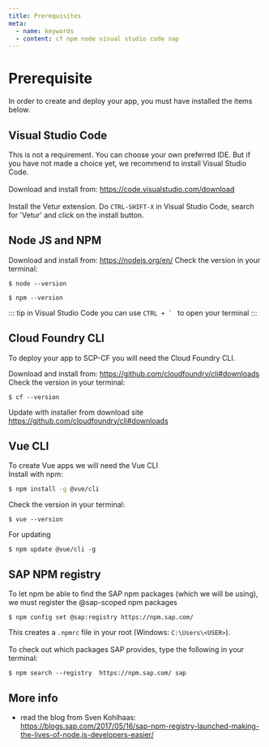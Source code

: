 ```yaml
---
title: Prerequisites
meta:
  - name: keywords
  - content: cf npm node visual studio code sap
---
```


# Prerequisite 

In order to create and deploy your app, you must have installed the items below.<br>


## Visual Studio Code 

This is not a requirement. You can choose your own preferred IDE. But if you have not made a choice yet, we recommend to install Visual Studio Code.<br><br>
Download and install from: <https://code.visualstudio.com/download><br>
<br>
Install the Vetur extension. Do `CTRL-SHIFT-X` in Visual Studio Code, search for 'Vetur' and click on the install button.

## Node JS and NPM

Download and install from: <https://nodejs.org/en/>
Check the version in your terminal:
```shell
$ node --version
```
```shell
$ npm --version
```
::: tip
in Visual Studio Code you can use ```CTRL + ` ``` to open your terminal
:::


## Cloud Foundry CLI

To deploy your app to SCP-CF you will need the Cloud Foundry CLI. 

Download and install from: <https://github.com/cloudfoundry/cli#downloads><br>
Check the version in your terminal:
```shell
$ cf --version
```
Update with installer from download site <https://github.com/cloudfoundry/cli#downloads>


## Vue CLI

To create Vue apps we will need the Vue CLI<br>
Install with npm:
```sh
$ npm install -g @vue/cli
```

Check the version in your terminal:
```
$ vue --version
```

For updating 
```
$ npm update @vue/cli -g
```

## SAP NPM registry
To let npm be able to find the SAP npm packages (which we will be using), we must register the @sap-scoped npm packages
```
$ npm config set @sap:registry https://npm.sap.com/
```
This creates a `.npmrc` file in your root (Windows: `C:\Users\<USER>`).<br><br>
To check out which packages SAP provides, type the following in your terminal:
```
$ npm search --registry  https://npm.sap.com/ sap
```

## More info

* read the blog from Sven Kohlhaas: <https://blogs.sap.com/2017/05/16/sap-npm-registry-launched-making-the-lives-of-node.js-developers-easier/>

